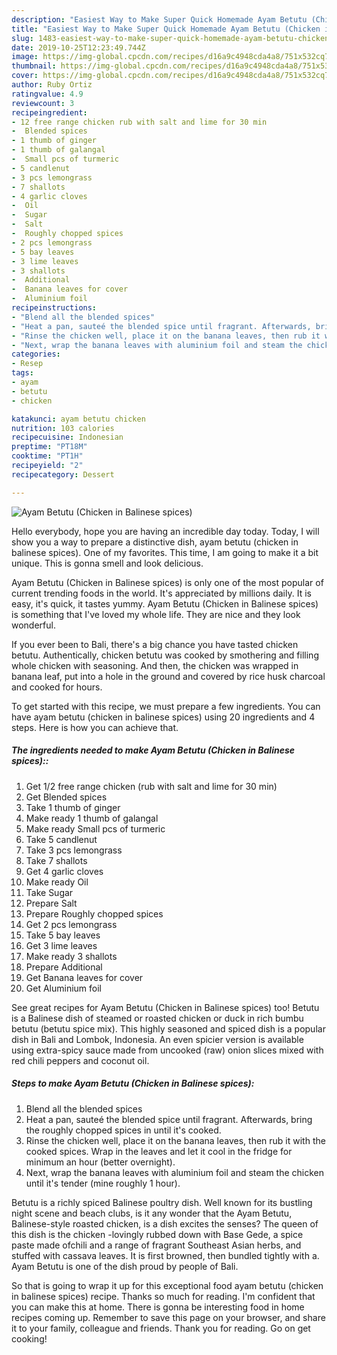 ```yaml
---
description: "Easiest Way to Make Super Quick Homemade Ayam Betutu (Chicken in Balinese spices)"
title: "Easiest Way to Make Super Quick Homemade Ayam Betutu (Chicken in Balinese spices)"
slug: 1483-easiest-way-to-make-super-quick-homemade-ayam-betutu-chicken-in-balinese-spices
date: 2019-10-25T12:23:49.744Z
image: https://img-global.cpcdn.com/recipes/d16a9c4948cda4a8/751x532cq70/ayam-betutu-chicken-in-balinese-spices-recipe-main-photo.jpg
thumbnail: https://img-global.cpcdn.com/recipes/d16a9c4948cda4a8/751x532cq70/ayam-betutu-chicken-in-balinese-spices-recipe-main-photo.jpg
cover: https://img-global.cpcdn.com/recipes/d16a9c4948cda4a8/751x532cq70/ayam-betutu-chicken-in-balinese-spices-recipe-main-photo.jpg
author: Ruby Ortiz
ratingvalue: 4.9
reviewcount: 3
recipeingredient:
- 12 free range chicken rub with salt and lime for 30 min
-  Blended spices
- 1 thumb of ginger
- 1 thumb of galangal
-  Small pcs of turmeric
- 5 candlenut
- 3 pcs lemongrass
- 7 shallots
- 4 garlic cloves
-  Oil
-  Sugar
-  Salt
-  Roughly chopped spices
- 2 pcs lemongrass
- 5 bay leaves
- 3 lime leaves
- 3 shallots
-  Additional
-  Banana leaves for cover
-  Aluminium foil
recipeinstructions:
- "Blend all the blended spices"
- "Heat a pan, sauteé the blended spice until fragrant. Afterwards, bring the roughly chopped spices in until it&#39;s cooked."
- "Rinse the chicken well, place it on the banana leaves, then rub it with the cooked spices. Wrap in the leaves and let it cool in the fridge for minimum an hour (better overnight)."
- "Next, wrap the banana leaves with aluminium foil and steam the chicken until it&#39;s tender (mine roughly 1 hour)."
categories:
- Resep
tags:
- ayam
- betutu
- chicken

katakunci: ayam betutu chicken
nutrition: 103 calories
recipecuisine: Indonesian
preptime: "PT18M"
cooktime: "PT1H"
recipeyield: "2"
recipecategory: Dessert

---
```



![Ayam Betutu (Chicken in Balinese spices)](https://img-global.cpcdn.com/recipes/d16a9c4948cda4a8/751x532cq70/ayam-betutu-chicken-in-balinese-spices-recipe-main-photo.jpg)

Hello everybody, hope you are having an incredible day today. Today, I will show you a way to prepare a distinctive dish, ayam betutu (chicken in balinese spices). One of my favorites. This time, I am going to make it a bit unique. This is gonna smell and look delicious.

Ayam Betutu (Chicken in Balinese spices) is only one of the most popular of current trending foods in the world. It's appreciated by millions daily. It is easy, it's quick, it tastes yummy. Ayam Betutu (Chicken in Balinese spices) is something that I've loved my whole life. They are nice and they look wonderful.

If you ever been to Bali, there&#39;s a big chance you have tasted chicken betutu. Authentically, chicken betutu was cooked by smothering and filling whole chicken with seasoning. And then, the chicken was wrapped in banana leaf, put into a hole in the ground and covered by rice husk charcoal and cooked for hours.


To get started with this recipe, we must prepare a few ingredients. You can have ayam betutu (chicken in balinese spices) using 20 ingredients and 4 steps. Here is how you can achieve that.

##### The ingredients needed to make Ayam Betutu (Chicken in Balinese spices)::

1. Get 1/2 free range chicken (rub with salt and lime for 30 min)
1. Get  Blended spices
1. Take 1 thumb of ginger
1. Make ready 1 thumb of galangal
1. Make ready  Small pcs of turmeric
1. Take 5 candlenut
1. Take 3 pcs lemongrass
1. Take 7 shallots
1. Get 4 garlic cloves
1. Make ready  Oil
1. Take  Sugar
1. Prepare  Salt
1. Prepare  Roughly chopped spices
1. Get 2 pcs lemongrass
1. Take 5 bay leaves
1. Get 3 lime leaves
1. Make ready 3 shallots
1. Prepare  Additional
1. Get  Banana leaves for cover
1. Get  Aluminium foil


See great recipes for Ayam Betutu (Chicken in Balinese spices) too! Betutu is a Balinese dish of steamed or roasted chicken or duck in rich bumbu betutu (betutu spice mix). This highly seasoned and spiced dish is a popular dish in Bali and Lombok, Indonesia. An even spicier version is available using extra-spicy sauce made from uncooked (raw) onion slices mixed with red chili peppers and coconut oil. 

##### Steps to make Ayam Betutu (Chicken in Balinese spices):

1. Blend all the blended spices
1. Heat a pan, sauteé the blended spice until fragrant. Afterwards, bring the roughly chopped spices in until it&#39;s cooked.
1. Rinse the chicken well, place it on the banana leaves, then rub it with the cooked spices. Wrap in the leaves and let it cool in the fridge for minimum an hour (better overnight).
1. Next, wrap the banana leaves with aluminium foil and steam the chicken until it&#39;s tender (mine roughly 1 hour).


Betutu is a richly spiced Balinese poultry dish. Well known for its bustling night scene and beach clubs, is it any wonder that the Ayam Betutu, Balinese-style roasted chicken, is a dish excites the senses? The queen of this dish is the chicken -lovingly rubbed down with Base Gede, a spice paste made ofchili and a range of fragrant Southeast Asian herbs, and stuffed with cassava leaves. It is first browned, then bundled tightly with a. Ayam Betutu is one of the dish proud by people of Bali. 

So that is going to wrap it up for this exceptional food ayam betutu (chicken in balinese spices) recipe. Thanks so much for reading. I'm confident that you can make this at home. There is gonna be interesting food in home recipes coming up. Remember to save this page on your browser, and share it to your family, colleague and friends. Thank you for reading. Go on get cooking!
